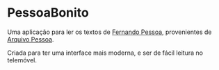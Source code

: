 # PessoaBonito

Uma aplicação para ler os textos de [Fernando Pessoa](https://pt.wikipedia.org/wiki/Fernando_Pessoa), provenientes de [Arquivo Pessoa](http://arquivopessoa.net/).

Criada para ter uma interface mais moderna, e ser de fácil leitura no telemóvel.

